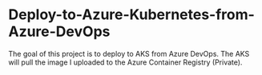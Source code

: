 # Deploy-to-Azure-Kubernetes-from-Azure-DevOps
The goal of this project is to deploy to AKS from Azure DevOps. The AKS will pull the image I uploaded to the Azure Container Registry (Private).


